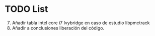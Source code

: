 # TODO List
7. Añadir tabla intel core i7 Ivybridge en caso de estudio libpmctrack
14. Añadir a conclusiones liberación del código.
